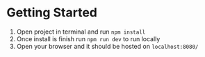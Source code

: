 # Getting Started
1. Open project in terminal and run `npm install`
2. Once install is finish run `npm run dev` to run locally
1. Open your browser and it should be hosted on `localhost:8080/`
